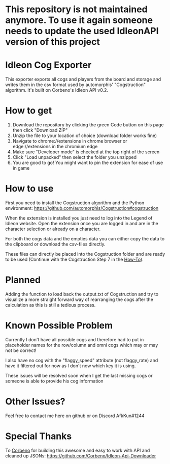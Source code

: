# This repository is not maintained anymore. To use it again someone needs to update the used IdleonAPI version of this project




# Idleon Cog Exporter

This exporter exports all cogs and players from the board and storage and writes them in the csv format used by automorphis' "Cogstruction" algorithm.
It's built on Corbeno's Idleon API v0.2.

# How to get

1. Download the repository by clicking the green Code button on this page then click "Download ZIP"
2. Unzip the file to your location of choice (download folder works fine)
3. Navigate to chrome://extensions in chrome browser or edge://extensions in the chromium edge
4. Make sure "Developer mode" is checked at the top right of the screen
5. Click "Load unpacked" then select the folder you unzipped
6. You are good to go! You might want to pin the extension for ease of use in game

# How to use

First you need to install the Cogstruction algorithm and the Python environment: https://github.com/automorphis/Cogstruction#cogstruction

When the extension is installed you just need to log into the Legend of Idleon website. Open the extension once you are logged in and are in the character selection or already on a character.

For both the cogs data and the empties data you can either copy the data to the clipboard or download the csv-files directly.

These files can directly be placed into the Cogstruction folder and are ready to be used (Continue with the Cogstruction Step 7 in the [How-To](https://github.com/automorphis/Cogstruction#how-to-run)).

# Planned

Adding the function to load back the output.txt of Cogstruction and try to visualize a more straight forward way of rearranging the cogs after the calculation as this is still a tedious process.

# Known Possible Problem

Currently I don't have all possible cogs and therefore had to put in placeholder names for the row/column and omni cogs which may or may not be correct!

I also have no cog with the "flaggy_speed" attribute (not flaggy_rate) and have it filtered out for now as I don't now which key it is using.

These issues will be resolved soon when I get the last missing cogs or someone is able to provide his cog information

# Other Issues?

Feel free to contact me here on github or on Discord AfkKun#1244

# Special Thanks
To [Corbeno](https://github.com/Corbeno) for building this awesome and easy to work with API and cleaned up JSONs: https://github.com/Corbeno/Idleon-Api-Downloader
